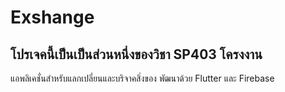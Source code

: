 # Exshange

## โปรเจคนี้เป็นเป็นส่วนหนึ่งของวิชา SP403 โครงงาน

แอพลิเคชั่นสำหรับแลกเปลี่ยนและบริจาคสิ่งของ
พัฒนาด้วย Flutter และ Firebase




